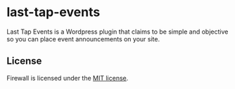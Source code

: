 # last-tap-events
Last Tap Events is a Wordpress plugin that claims to be simple and objective so you can place event announcements on your site.



## License

Firewall is licensed under the [MIT license](LICENSE).
